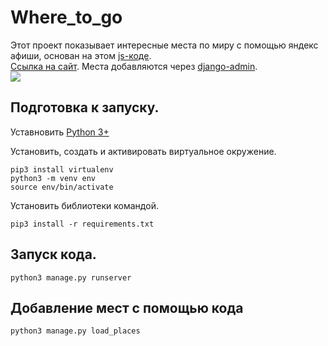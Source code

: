 # Where_to_go

Этот проект показывает интересные места по миру с помощью яндекс афиши, основан на этом [js-коде](https://github.com/devmanorg/where-to-go-frontend).     
[Ссылка на сайт](https://herypank.pythonanywhere.com/).  Места добавляются через [django-admin](https://herypank.pythonanywhere.com/admin).     
![](https://i.imgur.com/x3nt2d6.jpg)      
      
## Подготовка к запуску.    
Уставновить [Python 3+](https://www.python.org/downloads/)    

Установить, создать и активировать виртуальное окружение.
```
pip3 install virtualenv
python3 -m venv env
source env/bin/activate
```
Установить библиотеки командой.  
```
pip3 install -r requirements.txt  
``` 
    
## Запуск кода.  
```
python3 manage.py runserver
```
## Добавление мест с помощью кода
```
python3 manage.py load_places
```
